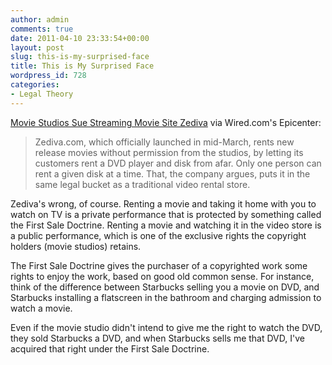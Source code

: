 ```yaml
---
author: admin
comments: true
date: 2011-04-10 23:33:54+00:00
layout: post
slug: this-is-my-surprised-face
title: This is My Surprised Face
wordpress_id: 728
categories:
- Legal Theory
---
```


[Movie Studios Sue Streaming Movie Site Zediva](http://www.wired.com/epicenter/2011/04/mpaa-sues-zediva/) via Wired.com's Epicenter:

> Zediva.com, which officially launched in mid-March, rents new release movies without permission from the studios, by letting its customers rent a DVD player and disk from afar. Only one person can rent a given disk at a time. That, the company argues, puts it in the same legal bucket as a traditional video rental store.

Zediva's wrong, of course. Renting a movie and taking it home with you to watch on TV is a private performance that is protected by something called the First Sale Doctrine. Renting a movie and watching it in the video store is a public performance, which is one of the exclusive rights the copyright holders (movie studios) retains.

The First Sale Doctrine gives the purchaser of a copyrighted work some rights to enjoy the work, based on good old common sense. For instance, think of the difference between Starbucks selling you a movie on DVD, and Starbucks installing a flatscreen in the bathroom and charging admission to watch a movie.

Even if the movie studio didn't intend to give me the right to watch the DVD, they sold Starbucks a DVD, and when Starbucks sells me that DVD, I've acquired that right under the First Sale Doctrine.
